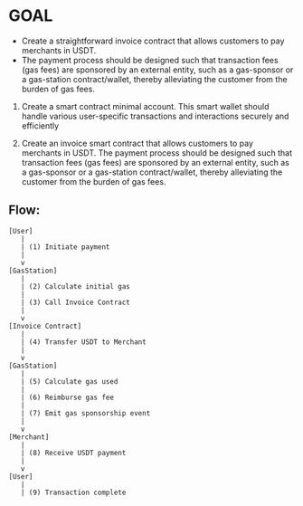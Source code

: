 # GOAL
- Create a straightforward invoice contract that allows customers to pay merchants in USDT. 
- The payment process should be designed such that transaction fees (gas fees) are sponsored by an external entity, such as a gas-sponsor or a gas-station contract/wallet, thereby alleviating the customer from the burden of gas fees.

1. Create a smart contract minimal account. This smart wallet should handle various user-specific transactions and interactions securely and efficiently

2. Create an invoice smart contract that allows customers to pay merchants in USDT. The payment process should be designed such that transaction fees (gas fees) are sponsored by an external entity, such as a gas-sponsor or a gas-station contract/wallet, thereby alleviating the customer from the burden of gas fees.

## Flow: 
```plaintext
[User]
   |
   | (1) Initiate payment
   |
   v
[GasStation]
   |
   | (2) Calculate initial gas
   |
   | (3) Call Invoice Contract
   |
   v
[Invoice Contract]
   |
   | (4) Transfer USDT to Merchant
   |
   v
[GasStation]
   |
   | (5) Calculate gas used
   |
   | (6) Reimburse gas fee
   |
   | (7) Emit gas sponsorship event
   |
   v
[Merchant]
   |
   | (8) Receive USDT payment
   |
   v
[User]
   |
   | (9) Transaction complete

